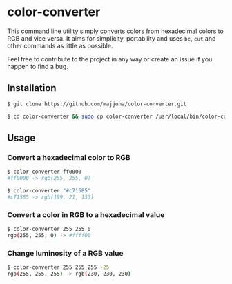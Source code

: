 # color-converter

This command line utility simply converts colors from hexadecimal colors to RGB
and vice versa. It aims for simplicity, portability and uses ``bc``, ``cut``
and other commands as little as possible.

Feel free to contribute to the project in any way or create an issue if you
happen to find a bug.

## Installation
```bash
$ git clone https://github.com/majjoha/color-converter.git
```

```bash
$ cd color-converter && sudo cp color-converter /usr/local/bin/color-converter
```

## Usage
### Convert a hexadecimal color to RGB
```bash
$ color-converter ff0000
#ff0000 -> rgb(255, 255, 0)
```

```bash
$ color-converter "#c71585"
#c71585 -> rgb(199, 21, 133)
```

### Convert a color in RGB to a hexadecimal value
```bash
$ color-converter 255 255 0
rgb(255, 255, 0) -> #ffff00
```

### Change luminosity of a RGB value
```bash
$ color-converter 255 255 255 -25
rgb(255, 255, 255) -> rgb(230, 230, 230)
```
